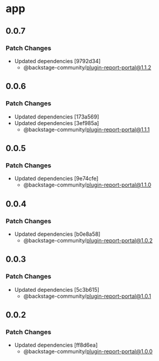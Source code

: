 # app

## 0.0.7

### Patch Changes

- Updated dependencies [9792d34]
  - @backstage-community/plugin-report-portal@1.1.2

## 0.0.6

### Patch Changes

- Updated dependencies [173a569]
- Updated dependencies [3ef985a]
  - @backstage-community/plugin-report-portal@1.1.1

## 0.0.5

### Patch Changes

- Updated dependencies [9e74cfe]
  - @backstage-community/plugin-report-portal@1.1.0

## 0.0.4

### Patch Changes

- Updated dependencies [b0e8a58]
  - @backstage-community/plugin-report-portal@1.0.2

## 0.0.3

### Patch Changes

- Updated dependencies [5c3b615]
  - @backstage-community/plugin-report-portal@1.0.1

## 0.0.2

### Patch Changes

- Updated dependencies [ff8d6ea]
  - @backstage-community/plugin-report-portal@1.0.0
